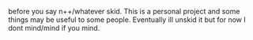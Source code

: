 before you say n++/whatever skid.
This is a personal project and some things may be useful to some people.
Eventually ill unskid it but for now I dont mind/mind if you mind.
